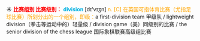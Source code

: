 ☀ <font color="red">**比赛组别 比赛级别：**</font>
<font color="sky blue">**division**</font> [dɪ'vɪӡn] 
<font color="orange">n. [C] 在英国可指体育比赛（尤指足球比赛）所划分出的一个组别，即级：</font>a first-division team 甲级队 / lightweight division（拳击等运动中的）轻量级 / division game（美）同级别的比赛 / the senior division of the chess league 国际象棋联赛高级组比赛
